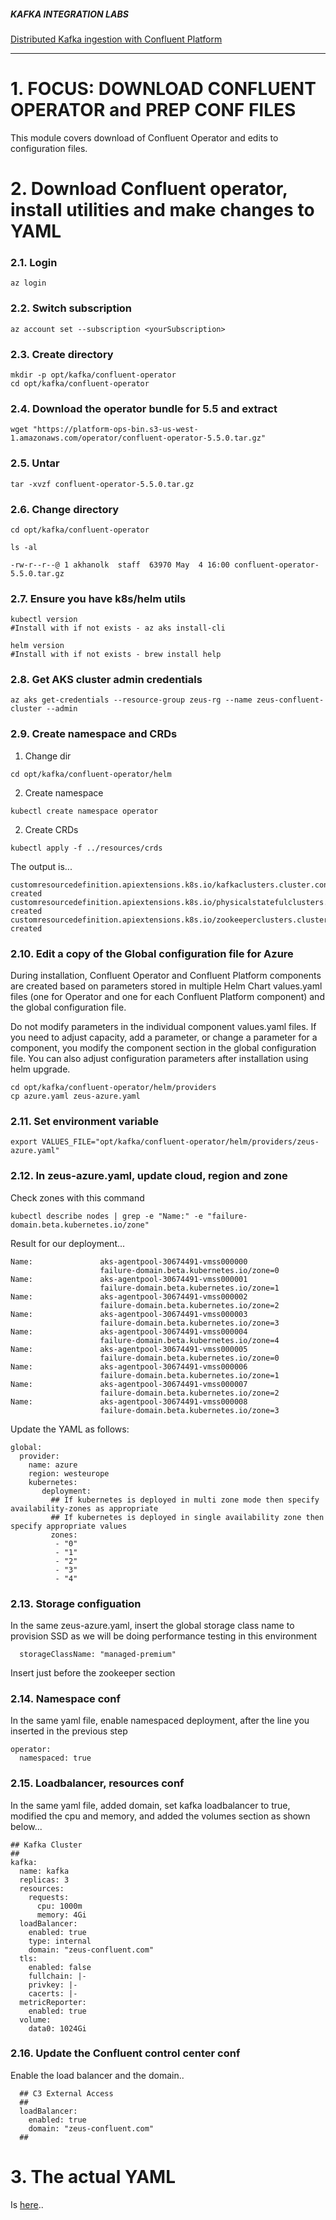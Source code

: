
##### KAFKA INTEGRATION LABS

[Distributed Kafka ingestion with Confluent Platform](README.md)
<hr>

# 1. FOCUS: DOWNLOAD CONFLUENT OPERATOR and PREP CONF FILES
This module covers download of Confluent Operator and edits to configuration files.

# 2. Download Confluent operator, install utilities and make changes to YAML

### 2.1. Login
```
az login
```

### 2.2. Switch subscription
```
az account set --subscription <yourSubscription>
```

### 2.3. Create directory
```
mkdir -p opt/kafka/confluent-operator
cd opt/kafka/confluent-operator
```

### 2.4. Download the operator bundle for 5.5 and extract
```
wget "https://platform-ops-bin.s3-us-west-1.amazonaws.com/operator/confluent-operator-5.5.0.tar.gz"
```

### 2.5. Untar
```
tar -xvzf confluent-operator-5.5.0.tar.gz
```

### 2.6. Change directory
```
cd opt/kafka/confluent-operator
```

```
ls -al

-rw-r--r--@ 1 akhanolk  staff  63970 May  4 16:00 confluent-operator-5.5.0.tar.gz

```

### 2.7. Ensure you have k8s/helm utils
```
kubectl version
#Install with if not exists - az aks install-cli

helm version
#Install with if not exists - brew install help
```

### 2.8. Get AKS cluster admin credentials 
```
az aks get-credentials --resource-group zeus-rg --name zeus-confluent-cluster --admin
```

### 2.9. Create namespace and CRDs

1. Change dir
```
cd opt/kafka/confluent-operator/helm
```

2. Create namespace
```
kubectl create namespace operator
```

2. Create CRDs
```
kubectl apply -f ../resources/crds
```

The output is...
```
customresourcedefinition.apiextensions.k8s.io/kafkaclusters.cluster.confluent.com created
customresourcedefinition.apiextensions.k8s.io/physicalstatefulclusters.operator.confluent.cloud created
customresourcedefinition.apiextensions.k8s.io/zookeeperclusters.cluster.confluent.com created
```

### 2.10. Edit a copy of the Global configuration file for Azure<br>

During installation, Confluent Operator and Confluent Platform components are created based on parameters stored in multiple Helm Chart values.yaml files (one for Operator and one for each Confluent Platform component) and the global configuration file.<br>

Do not modify parameters in the individual component values.yaml files. If you need to adjust capacity, add a parameter, or change a parameter for a component, you modify the component section in the global configuration file. You can also adjust configuration parameters after installation using helm upgrade.<br>
```
cd opt/kafka/confluent-operator/helm/providers
cp azure.yaml zeus-azure.yaml 
```

### 2.11. Set environment variable<br>
 ```
 export VALUES_FILE="opt/kafka/confluent-operator/helm/providers/zeus-azure.yaml"
 ```

### 2.12. In zeus-azure.yaml, update cloud, region and zone<br>
Check zones with this command
```
kubectl describe nodes | grep -e "Name:" -e "failure-domain.beta.kubernetes.io/zone"
```
Result for our deployment...
```
Name:               aks-agentpool-30674491-vmss000000
                    failure-domain.beta.kubernetes.io/zone=0
Name:               aks-agentpool-30674491-vmss000001
                    failure-domain.beta.kubernetes.io/zone=1
Name:               aks-agentpool-30674491-vmss000002
                    failure-domain.beta.kubernetes.io/zone=2
Name:               aks-agentpool-30674491-vmss000003
                    failure-domain.beta.kubernetes.io/zone=3
Name:               aks-agentpool-30674491-vmss000004
                    failure-domain.beta.kubernetes.io/zone=4
Name:               aks-agentpool-30674491-vmss000005
                    failure-domain.beta.kubernetes.io/zone=0
Name:               aks-agentpool-30674491-vmss000006
                    failure-domain.beta.kubernetes.io/zone=1
Name:               aks-agentpool-30674491-vmss000007
                    failure-domain.beta.kubernetes.io/zone=2
Name:               aks-agentpool-30674491-vmss000008
                    failure-domain.beta.kubernetes.io/zone=3
```

Update the YAML as follows:

```
global:
  provider:
    name: azure
    region: westeurope
    kubernetes:
       deployment:
         ## If kubernetes is deployed in multi zone mode then specify availability-zones as appropriate
         ## If kubernetes is deployed in single availability zone then specify appropriate values
         zones:
          - "0"
          - "1"
          - "2"
          - "3"
          - "4"

```

### 2.13. Storage configuation

In the same zeus-azure.yaml, insert the global storage class name to provision SSD as we will be doing performance testing in this environment

```
  storageClassName: "managed-premium"
```

Insert just before the zookeeper section

### 2.14. Namespace conf
In the same yaml file, enable namespaced deployment, after the line you inserted in the previous step

```
operator:
  namespaced: true
```
### 2.15. Loadbalancer, resources conf
In the same yaml file, added domain, set kafka loadbalancer to true, modified the cpu and memory, and added the volumes section as shown below...

```
## Kafka Cluster
##
kafka:
  name: kafka
  replicas: 3
  resources:
    requests:
      cpu: 1000m
      memory: 4Gi
  loadBalancer:
    enabled: true
    type: internal
    domain: "zeus-confluent.com"
  tls:
    enabled: false
    fullchain: |-
    privkey: |-
    cacerts: |-
  metricReporter:
    enabled: true
  volume:
    data0: 1024Gi
```

### 2.16. Update the Confluent control center conf
Enable the load balancer and the domain..
```
  ## C3 External Access
  ##
  loadBalancer:
    enabled: true
    domain: "zeus-confluent.com"
  ##

```

# 3. The actual YAML

Is [here](../../conf/confluent-operator/zeus-azure.yaml)..

<br>

